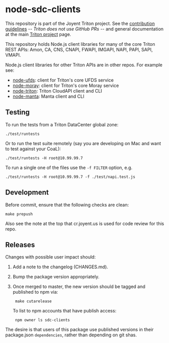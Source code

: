 <!--
    This Source Code Form is subject to the terms of the Mozilla Public
    License, v. 2.0. If a copy of the MPL was not distributed with this
    file, You can obtain one at http://mozilla.org/MPL/2.0/.
-->

<!--
    Copyright (c) 2016, Joyent, Inc.
-->

# node-sdc-clients

This repository is part of the Joyent Triton project. See the [contribution
guidelines](https://github.com/joyent/triton/blob/master/CONTRIBUTING.md) --
*Triton does not use GitHub PRs* -- and general documentation at the main
[Triton project](https://github.com/joyent/triton) page.

This repository holds Node.js client libraries for many of the core Triton REST APIs:
Amon, CA, CNS, CNAPI, FWAPI, IMGAPI, NAPI, PAPI, SAPI, VMAPI.

Node.js client libraries for other Triton APIs are in other repos. For example see:
- [node-ufds](https://github.com/node-ufds): client for Triton's core UFDS service
- [node-moray](https://github.com/node-moray): client for Triton's core Moray service
- [node-triton](https://github.com/node-triton): Triton CloudAPI client and CLI
- [node-manta](https://github.com/node-manta): Manta client and CLI


## Testing

To run the tests from a Triton DataCenter global zone:

    ./test/runtests

Or to run the test suite remotely (say you are developing on Mac and want to test
against your CoaL):

    ./test/runtests -H root@10.99.99.7

To run a single one of the files use the `-f FILTER` option, e.g.

    ./test/runtests -H root@10.99.99.7 -f ./test/napi.test.js


## Development

Before commit, ensure that the following checks are clean:

    make prepush

Also see the note at the top that cr.joyent.us is used for code review for
this repo.


## Releases

Changes with possible user impact should:

1. Add a note to the changelog (CHANGES.md).
2. Bump the package version appropriately.
3. Once merged to master, the new version should be tagged and published to npm
   via:

        make cutarelease

   To list to npm accounts that have publish access:

        npm owner ls sdc-clients

The desire is that users of this package use published versions in their
package.json `dependencies`, rather than depending on git shas.
